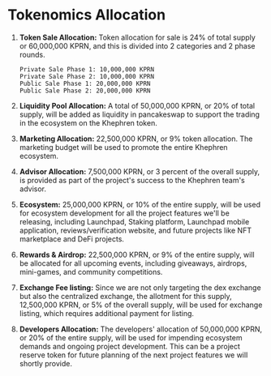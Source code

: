 # Tokenomics Allocation

1.  **Token Sale Allocation:** Token allocation for sale is 24% of total supply or 60,000,000 KPRN, and this is divided into 2 categories and 2 phase rounds.

    ```
    Private Sale Phase 1: 10,000,000 KPRN
    Private Sale Phase 2: 10,000,000 KPRN
    Public Sale Phase 1: 20,000,000 KPRN
    Public Sale Phase 2: 20,000,000 KPRN
    ```
2. **Liquidity Pool Allocation:** A total of 50,000,000 KPRN, or 20% of total supply, will be added as liquidity in pancakeswap to support the trading in the ecosystem on the Khephren token.
3. **Marketing Allocation:** 22,500,000 KPRN, or 9% token allocation. The marketing budget will be used to promote the entire Khephren ecosystem.
4. **Advisor Allocation:** 7,500,000 KPRN, or 3 percent of the overall supply, is provided as part of the project's success to the Khephren team's advisor.
5. **Ecosystem:**  25,000,000 KPRN, or 10% of the entire supply, will be used for ecosystem development for all the project features we'll be releasing, including Launchpad, Staking platform, Launchpad mobile application, reviews/verification website, and future projects like NFT marketplace and DeFi projects.
6. **Rewards & Airdrop:** 22,500,000 KPRN, or 9% of the entire supply, will be allocated for all upcoming events, including giveaways, airdrops, mini-games, and community competitions.
7. **Exchange Fee listing:** Since we are not only targeting the dex exchange but also the centralized exchange, the allotment for this supply, 12,500,000 KPRN, or 5% of the overall supply, will be used for exchange listing, which requires additional payment for listing.
8. **Developers Allocation:** The developers' allocation of 50,000,000 KPRN, or 20% of the entire supply, will be used for impending ecosystem demands and ongoing project development. This can be a project reserve token for future planning of the next project features we will shortly provide.







